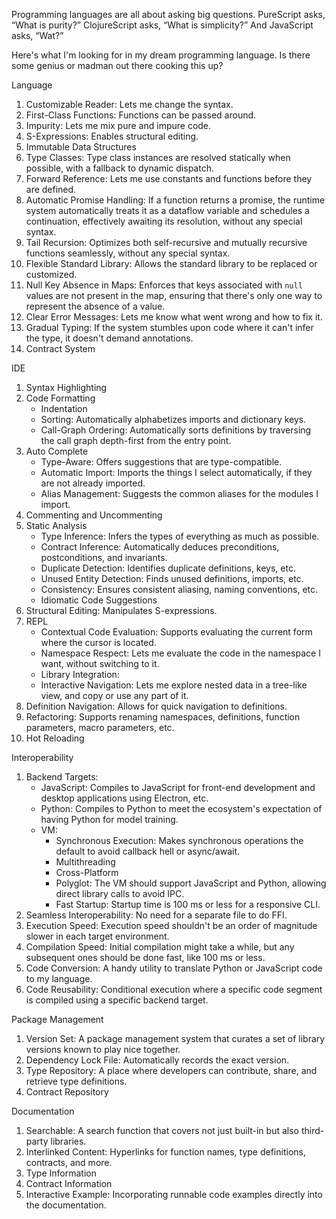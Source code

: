 Programming languages are all about asking big questions. PureScript asks, “What is purity?” ClojureScript asks, “What is simplicity?” And JavaScript asks, “Wat?”

Here's what I'm looking for in my dream programming language. Is there some genius or madman out there cooking this up?

Language

1. Customizable Reader: Lets me change the syntax.
1. First-Class Functions: Functions can be passed around.
1. Impurity: Lets me mix pure and impure code.
1. S-Expressions: Enables structural editing.
1. Immutable Data Structures
1. Type Classes: Type class instances are resolved statically when possible, with a fallback to dynamic dispatch.
1. Forward Reference: Lets me use constants and functions before they are defined.
1. Automatic Promise Handling: If a function returns a promise, the runtime system automatically treats it as a dataflow variable and schedules a continuation, effectively awaiting its resolution, without any special syntax.
1. Tail Recursion: Optimizes both self-recursive and mutually recursive functions seamlessly, without any special syntax.
1. Flexible Standard Library: Allows the standard library to be replaced or customized.
1. Null Key Absence in Maps: Enforces that keys associated with `null` values are not present in the map, ensuring that there's only one way to represent the absence of a value.
1. Clear Error Messages: Lets me know what went wrong and how to fix it.
1. Gradual Typing: If the system stumbles upon code where it can't infer the type, it doesn't demand annotations.
1. Contract System

IDE

1. Syntax Highlighting
1. Code Formatting
    - Indentation
    - Sorting: Automatically alphabetizes imports and dictionary keys.
    - Call-Graph Ordering: Automatically sorts definitions by traversing the call graph depth-first from the entry point.
1. Auto Complete
    - Type-Aware: Offers suggestions that are type-compatible.
    - Automatic Import: Imports the things I select automatically, if they are not already imported.
    - Alias Management: Suggests the common aliases for the modules I import.
1. Commenting and Uncommenting
1. Static Analysis
    - Type Inference: Infers the types of everything as much as possible.
    - Contract Inference: Automatically deduces preconditions, postconditions, and invariants.
    - Duplicate Detection: Identifies duplicate definitions, keys, etc.
    - Unused Entity Detection: Finds unused definitions, imports, etc.
    - Consistency: Ensures consistent aliasing, naming conventions, etc.
    - Idiomatic Code Suggestions
1. Structural Editing: Manipulates S-expressions.
1. REPL
    - Contextual Code Evaluation: Supports evaluating the current form where the cursor is located.
    - Namespace Respect: Lets me evaluate the code in the namespace I want, without switching to it.
    - Library Integration:
    - Interactive Navigation: Lets me explore nested data in a tree-like view, and copy or use any part of it.
1. Definition Navigation: Allows for quick navigation to definitions.
1. Refactoring: Supports renaming namespaces, definitions, function parameters, macro parameters, etc.
1. Hot Reloading

Interoperability

1. Backend Targets:
    - JavaScript: Compiles to JavaScript for front-end development and desktop applications using Electron, etc.
    - Python: Compiles to Python to meet the ecosystem's expectation of having Python for model training.
    - VM:
        - Synchronous Execution: Makes synchronous operations the default to avoid callback hell or async/await.
        - Multithreading
        - Cross-Platform
        - Polyglot: The VM should support JavaScript and Python, allowing direct library calls to avoid IPC.
        - Fast Startup: Startup time is 100 ms or less for a responsive CLI.
1. Seamless Interoperability: No need for a separate file to do FFI.
1. Execution Speed: Execution speed shouldn't be an order of magnitude slower in each target environment.
1. Compilation Speed: Initial compilation might take a while, but any subsequent ones should be done fast, like 100 ms or less.
1. Code Conversion: A handy utility to translate Python or JavaScript code to my language.
1. Code Reusability: Conditional execution where a specific code segment is compiled using a specific backend target.

Package Management

1. Version Set: A package management system that curates a set of library versions known to play nice together.
1. Dependency Lock File: Automatically records the exact version.
1. Type Repository: A place where developers can contribute, share, and retrieve type definitions.
1. Contract Repository

Documentation

1. Searchable: A search function that covers not just built-in but also third-party libraries.
1. Interlinked Content: Hyperlinks for function names, type definitions, contracts, and more.
1. Type Information
1. Contract Information
1. Interactive Example: Incorporating runnable code examples directly into the documentation.
